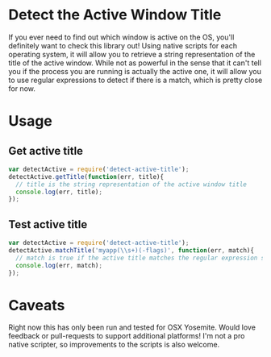 # Detect the Active Window Title

If you ever need to find out which window is active on the OS, you'll definitely want to check this library out! Using native scripts for each operating system, it will allow you to retrieve a string representation of the title of the active window. While not as powerful in the sense that it can't tell you if the process you are running is actually the active one, it will allow you to use regular expressions to detect if there is a match, which is pretty close for now.

# Usage

## Get active title

```js
var detectActive = require('detect-active-title');
detectActive.getTitle(function(err, title){
  // title is the string representation of the active window title
  console.log(err, title);
});
```

## Test active title

```js
var detectActive = require('detect-active-title');
detectActive.matchTitle('myapp(\\s+)(-flags)', function(err, match){
  // match is true if the active title matches the regular expression string
  console.log(err, match);
});
```

# Caveats

Right now this has only been run and tested for OSX Yosemite. Would love feedback or pull-requests to support additional platforms! I'm not a pro native scripter, so improvements to the scripts is also welcome.